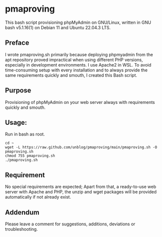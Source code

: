 # pmaproving

This bash script provisioning phpMyAdmin on GNU/Linux, written in GNU bash v5.1.16(1) on Debian 11 and Ubuntu 22.04.3 LTS.

## Preface

I wrote pmaproving.sh primarily because deploying phpmyadmin from the apt repository proved impractical when using different PHP versions, especially in development environments. I use Apache2 in WSL. To avoid time-consuming setup with every installation and to always provide the same requirements quickly and smouth, I created this Bash script.

## Purpose

Provisioning of phpMyAdmin on your web server always with requirements quickly and smouth.

## Usage:

Run in bash as root.

```
cd ~
wget -L https://raw.github.com/unblog/pmaproving/main/pmaproving.sh -O pmaproving.sh
chmod 755 pmaproving.sh
./pmaproving.sh
```

## Requirement

No special requirements are expected; Apart from that, a ready-to-use web server with Apache and PHP, the unzip and wget packages will be provided automatically if not already exist.

## Addendum

Please leave a comment for suggestions, additions, deviations or troubleshooting.